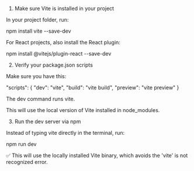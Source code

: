 1. Make sure Vite is installed in your project

In your project folder, run:

npm install vite --save-dev


For React projects, also install the React plugin:

npm install @vitejs/plugin-react --save-dev

2. Verify your package.json scripts

Make sure you have this:

"scripts": {
  "dev": "vite",
  "build": "vite build",
  "preview": "vite preview"
}


The dev command runs vite.

This will use the local version of Vite installed in node_modules.

3. Run the dev server via npm

Instead of typing vite directly in the terminal, run:

npm run dev


✅ This will use the locally installed Vite binary, which avoids the 'vite' is not recognized error.